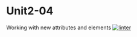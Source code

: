 # Unit2-04
Working with new attributes and elements
[![linter](https://github.com/<OWNER>/<REPOSITORY>/workflows/linter/badge.svg)](https://github.com/marketplace/actions/super-linter)
